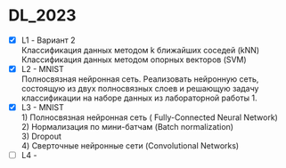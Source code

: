 # DL_2023
- [x] L1 - Вариант 2  
      Классификация данных методом k ближайших соседей (kNN)  
      Классификация данных методом опорных векторов (SVM)
- [x] L2 - MNIST  
      Полносвязная нейронная сеть. Реализовать нейронную сеть, состоящую из двух полносвязных слоев и решающую задачу классификации на наборе данных из лабораторной работы 1.
- [X] L3 - MNIST  
      1) Полносвязная нейронная сеть ( Fully-Connected Neural Network)  
      2) Нормализация по мини-батчам (Batch normalization)  
      3) Dropout  
      4) Сверточные нейронные сети (Convolutional Networks)  
- [ ] L4 - 
